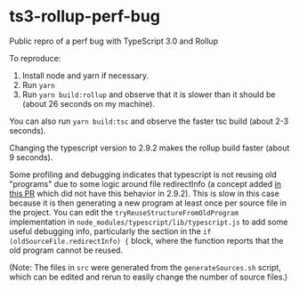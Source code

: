 # ts3-rollup-perf-bug
Public repro of a perf bug with TypeScript 3.0 and Rollup

To reproduce:
1) Install node and yarn if necessary.
2) Run `yarn`
3) Run `yarn build:rollup` and observe that it is slower than it should be (about 26 seconds on my machine).

You can also run `yarn build:tsc` and observe the faster tsc build (about 2-3 seconds).

Changing the typescript version to 2.9.2 makes the rollup build faster (about 9 seconds).

Some profiling and debugging indicates that typescript is not reusing old "programs" due to some logic around file redirectInfo (a concept added [in this PR](https://github.com/Microsoft/TypeScript/pull/16274) which did not have this behavior in 2.9.2). This is slow in this case because it is then generating a new program at least once per source file in the project. You can edit the `tryReuseStructureFromOldProgram` implementation in `node_modules/typescript/lib/typescript.js` to add some useful debugging info, particularly the section in the `if (oldSourceFile.redirectInfo) {` block, where the function reports that the old program cannot be reused.

(Note: The files in `src` were generated from the `generateSources.sh` script, which can be edited and rerun to easily change the number of source files.)
